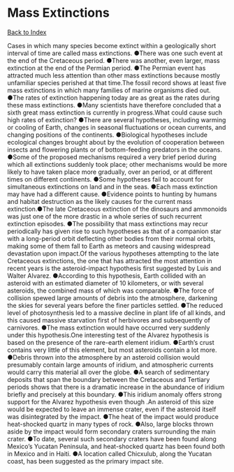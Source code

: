 # Mass Extinctions
[Back to Index](https://github.com/windows10010/tpoExtractor/blob/master/README.md)

Cases in which many species become extinct within a geologically short interval of time are called mass extinctions. ●There was one such event at the end of the Cretaceous period. ●There was another, even larger, mass extinction at the end of the Permian period.
●The Permian event has attracted much less attention than other mass extinctions because mostly unfamiliar species perished at that time.The fossil record shows at least five mass extinctions in which many families of marine organisms died out. ●The rates of extinction happening today are as great as the rates during these mass extinctions. ●Many scientists have therefore concluded that a sixth great mass extinction is currently in progress.What could cause such high rates of extinction? ●There are several hypotheses, including warming or cooling of Earth, changes in seasonal fluctuations or ocean currents, and changing positions of the continents. ●Biological hypotheses include ecological changes brought about by the evolution of cooperation between insects and flowering plants or of bottom-feeding predators in the oceans. ●Some of the proposed mechanisms required a very brief period during which all extinctions suddenly took place; other mechanisms would be more likely to have taken place more gradually, over an period, or at different times on different continents. ●Some hypotheses fail to account for simultaneous extinctions on land and in the seas. ●Each mass extinction may have had a different cause. ●Evidence points to hunting by humans and habitat destruction as the likely causes for the current mass extinction.●The late Cretaceous extinction of the dinosaurs and ammonoids was just one of the more drastic in a whole series of such recurrent extinction episodes. ●The possibility that mass extinctions may recur periodically has given rise to such hypotheses as that of a companion star with a long-period orbit deflecting other bodies from their normal orbits, making some of them fall to Earth as meteors and causing widespread devastation upon impact.Of the various hypotheses attempting to the late Cretaceous extinctions, the one that has attracted the most attention in recent years is the asteroid-impact hypothesis first suggested by Luis and Walter Alvarez. ●According to this hypothesis, Earth collided with an asteroid with an estimated diameter of 10 kilometers, or with several asteroids, the combined mass of which was comparable. ●The force of collision spewed large amounts of debris into the atmosphere, darkening the skies for several years before the finer particles settled. ●The reduced level of photosynthesis led to a massive decline in plant life of all kinds, and this caused massive starvation first of herbivores and subsequently of carnivores. ●The mass extinction would have occurred very suddenly under this hypothesis.One interesting test of the Alvarez hypothesis is based on the presence of the rare-earth element iridium. ●Earth’s crust contains very little of this element, but most asteroids contain a lot more. ●Debris thrown into the atmosphere by an asteroid collision would presumably contain large amounts of iridium, and atmospheric currents would carry this material all over the globe. ●A search of sedimentary deposits that span the boundary between the Cretaceous and Tertiary periods shows that there is a dramatic increase in the abundance of iridium briefly and precisely at this boundary. ●This iridium anomaly offers strong support for the Alvarez hypothesis even though .An asteroid of this size would be expected to leave an immense crater, even if the asteroid itself was disintegrated by the impact. ●The heat of the impact would produce heat-shocked quartz in many types of rock. ●Also, large blocks thrown aside by the impact would form secondary craters surrounding the main crater. ●To date, several such secondary craters have been found along Mexico’s Yucatan Peninsula, and heat-shocked quartz has been found both in Mexico and in Haiti. ●A location called Chicxulub, along the Yucatan coast, has been suggested as the primary impact site.